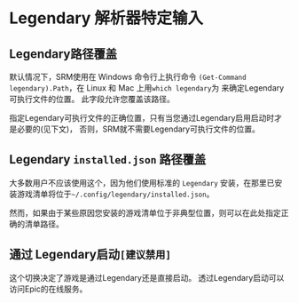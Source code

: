 # Legendary 解析器特定输入

## Legendary路径覆盖

默认情况下，SRM使用在 Windows 命令行上执行命令 `(Get-Command legendary).Path`，在 Linux 和 Mac 上用`which legendary`为 来确定Legendary可执行文件的位置。 此字段允许您覆盖该路径。

指定Legendary可执行文件的正确位置，只有当您通过Legendary启用启动时才是必要的(见下文)， 否则，SRM就不需要Legendary可执行文件的位置。

## Legendary `installed.json` 路径覆盖

大多数用户不应该使用这个，因为他们使用标准的 `Legendary` 安装，在那里已安装游戏清单将位于`~/.config/legendary/installed.json`。

然而，如果由于某些原因您安装的游戏清单位于非典型位置，则可以在此处指定正确的清单路径。

## 通过 Legendary启动`[建议禁用]`

这个切换决定了游戏是通过Legendary还是直接启动。 透过Legendary启动可以访问Epic的在线服务。
